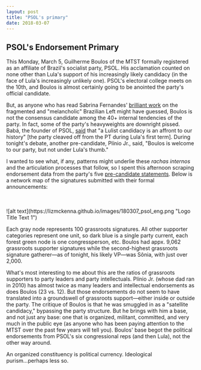 ```yaml
---
layout: post
title: "PSOL's primary"
date: 2018-03-07
---
```

<h2> PSOL's Endorsement Primary</h2>

<p> This Monday, March 5, Guilherme Boulos of the MTST formally registered as an affiliate of Brazil's socialist party, PSOL. His acclamation counted on none other than Lula's support of his increasingly likely candidacy (in the face of Lula's increasingly unlikely one). PSOL's electoral college meets on the 10th, and Boulos is almost certainly going to be anointed the party's official candidate.</p> 

<p> But, as anyone who has read Sabrina Fernandes' <a href="http://www.ihu.unisinos.br/159-noticias/entrevistas/569025-a-fragmentacao-da-esquerda-a-crise-da-praxis-e-a-melancolia-entrevista-especial-com-sabrina-fernandes">brilliant work</a> on the fragmented and "melancholic" Brazilian Left might have guessed, Boulos is not the consensus candidate among the 40+ internal tendencies of the party. In fact, some of the party's heavyweights are downright pissed. Babá, the founder of PSOL, <a href="https://www.facebook.com/babapsol/">said</a> that "a Lulist candidacy is an affront to our history" [the party cleaved off from the PT during Lula's first term]. During tonight's debate, another pre-candidate, Plínio Jr., said, "Boulos is welcome to our party, but not under Lula's thumb."</p> 
 
<p>I wanted to see what, if any, patterns might underlie these <i>rachas internos</i> and the articulation processes that follow, so I spent this afternoon scraping endorsement data from the party's five <a href="http://www.psol50.org.br/pre-candidaturas-a-presidencia/">pre-candidate statements</a>. Below is a network map of the signatures submitted with their formal announcements:</p>
<br>
<br>
 ![alt text](https://lizmckenna.github.io/images/180307_psol_eng.png "Logo Title Text 1")
<br>
<p>Each gray node represents 100 grassroots signatures. All other supporter categories represent one unit, so dark blue is a single party current, each forest green node is one congressperson, etc. Boulos had appx. 9,062 grassroots supporter signatures while the second-highest grassroots signature gatherer—as of tonight, his likely VP—was Sônia, with just over 2,000.</p> 
 
<p>What's most interesting to me about this are the ratios of grassroots supporters to party leaders and party intellectuals. Plínio Jr. (whose dad ran in 2010) has almost twice as many leaders and intellectual endorsements as does Boulos (23 vs. 12). But those endorsements do not seem to have translated into a groundswell of grassroots support—either inside or outside the party. The critique of Boulos is that he was smuggled in as a "satellite candidacy," bypassing the party structure. But he brings with him a base, and not just any base: one that is organized, militant, committed, and very much in the public eye (as anyone who has been paying attention to the MTST over the past few years will tell you). Boulos' base begot the political endorsements from PSOL's six congressional reps (and then Lula), not the other way around.</p>  
 
 <p> An organized constituency is political currency. Ideological purism...perhaps less so. </p> 
